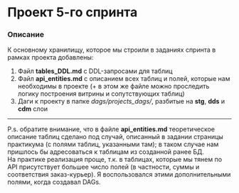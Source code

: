 # Проект 5-го спринта

### Описание
К основному хранилищу, которое мы строили в заданиях спринта в рамках проекта добавлены:  
1) Файл **tables_DDL.md** с DDL-запросами для таблиц  
2) Файл **api_entities.md** с описанием всех таблиц и полей, которые нам необходимы в проекте (+ в этом же файле можно проследить логику построения витрины и сопутствующих таблиц)  
3) Даги к проекту в папке *dags/projects_dags/*, разбитые на **stg**, **dds** и **cdm** слои   
***
  
P.s. обратите внимание, что в файле **api_entities.md** теоретическое описание таблиц сделано под случай, описанный в задании страницы практикума (с полями таблиц, указанными там); в таком случае нам пришлось бы адресоваться к таблицам из созданной ранее БД.  
На практике реализация проще, т.к. в таблицах, которые мы тянем по API присутствует большее число полей (в частности, суммы и соответствия заказ-курьер). Я воспользовался этими дополнительными полями, когда создавал DAGs.